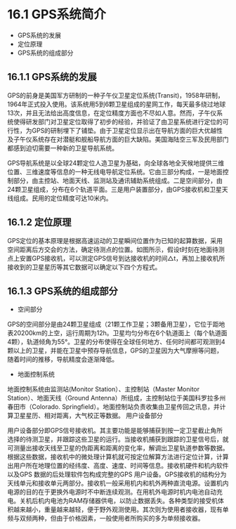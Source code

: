 # 16.1 GPS系统简介

* GPS系统的发展
* 定位原理
* GPS系统的组成部分
## 16.1.1 GPS系统的发展

 GPS的前身是美国军方研制的一种子午仪卫星定位系统(Transit)，1958年研制，1964年正式投入使用。该系统用5到6颗卫星组成的星网工作，每天最多绕过地球13次，并且无法给出高度信息，在定位精度方面也不尽如人意。然而，子午仪系统使得研发部门对卫星定位取得了初步的经验，并验证了由卫星系统进行定位的可行性，为GPS的研制埋下了铺垫。由于卫星定位显示出在导航方面的巨大优越性及子午仪系统存在对潜艇和舰船导航方面的巨大缺陷。美国海陆空三军及民用部门都感到迫切需要一种新的卫星导航系统。

 GPS导航系统是以全球24颗定位人造卫星为基础，向全球各地全天候地提供三维位置、三维速度等信息的一种无线电导航定位系统。它由三部分构成，一是地面控制部分，由主控站、地面天线、监测站及通讯辅助系统组成。二是空间部分，由24颗卫星组成，分布在6个轨道平面。三是用户装置部分，由GPS接收机和卫星天线组成。民用的定位精度可达10米内。
## 16.1.2 定位原理

 GPS定位的基本原理是根据高速运动的卫星瞬间位置作为已知的起算数据，采用空间距离后方交会的方法，确定待测点的位置。如图所示，假设t时刻在地面待测点上安置GPS接收机，可以测定GPS信号到达接收机的时间△t，再加上接收机所接收到的卫星星历等其它数据可以确定以下四个方程式。


## 16.1.3 GPS系统的组成部分
* 空间部分

 GPS的空间部分是由24颗卫星组成（21颗工作卫星；3颗备用卫星），它位于距地表20200km的上空，运行周期为12h。卫星均匀分布在6个轨道面上（每个轨道面4颗），轨道倾角为55°。卫星的分布使得在全球任何地方、任何时间都可观测到4 颗以上的卫星，并能在卫星中预存导航信息，GPS的卫星因为大气摩擦等问题，随着时间的推移，导航精度会逐渐降低。

* 地面控制系统

 地面控制系统由监测站(Monitor Station）、主控制站（Master Monitor Station）、地面天线（Ground Antenna）所组成，主控制站位于美国科罗拉多州春田市（Colorado. Springfield）。地面控制站负责收集由卫星传回之讯息，并计算卫星星历、相对距离，大气校正等数据。
用户设备部分

 用户设备部分即GPS信号接收机。其主要功能是能够捕获到按一定卫星截止角所选择的待测卫星，并跟踪这些卫星的运行。当接收机捕获到跟踪的卫星信号后，就可测量出接收天线至卫星的伪距离和距离的变化率，解调出卫星轨道参数等数据。根据这些数据，接收机中的微处理计算机就可按定位解算方法进行定位计算，计算出用户所在地理位置的经纬度、高度、速度、时间等信息。接收机硬件和机内软件以及GPS 数据的后处理软件包构成完整的GPS 用户设备。GPS接收机的结构分为天线单元和接收单元两部分。接收机一般采用机内和机外两种直流电源。设置机内电源的目的在于更换外电源时不中断连续观测。在用机外电源时机内电池自动充电。关机后机内电池为RAM存储器供电，以防止数据丢失。各种类型的接受机体积越来越小，重量越来越轻，便于野外观测使用。其次则为使用者接收器，现有单频与双频两种，但由于价格因素，一般使用者所购买的多为单频接收器。